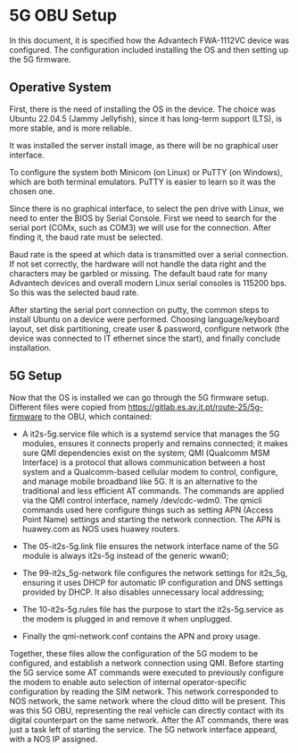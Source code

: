 # 5G OBU Setup

In this document, it is specified how the Advantech FWA-1112VC device was configured. The configuration included installing the OS and then setting up the 5G firmware. 

## Operative System

First, there is the need of installing the OS in the device. The choice was Ubuntu 22.04.5 (Jammy Jellyfish), since it has long-term support (LTS), is more stable, and is more reliable.

It was installed the server install image, as there will be no graphical user interface.

To configure the system both Minicom (on Linux) or PuTTY (on Windows), which are both terminal emulators. PuTTY is easier to learn so it was the chosen one.

Since there is no graphical interface, to select the pen drive with Linux, we need to enter the BIOS by Serial Console. First we need to search for the serial port (COMx, such as COM3) we will use for the connection. After finding it, the baud rate must be selected.

Baud rate is the speed at which data is transmitted over a serial connection. If not set correctly, the hardware will not handle the data right and the characters may be garbled or missing. The default baud rate for many Advantech devices and overall modern Linux serial consoles is 115200 bps. So this was the selected baud rate.

After starting the serial port connection on putty, the common steps to install Ubuntu on a device were performed. Choosing language/keyboard layout, set disk partitioning, create user & password, configure network (the device was connected to IT ethernet since the start), and finally conclude installation.

## 5G Setup

Now that the OS is installed we can go through the 5G firmware setup. Different files were copied from https://gitlab.es.av.it.pt/route-25/5g-firmware to the OBU, which contained:

- A it2s-5g.service file which is a systemd service that manages the 5G modules, ensures it connects properly and remains connected; it makes sure QMI dependencies exist on the system;
QMI (Qualcomm MSM Interface) is a protocol that allows communication between a host system and a Qualcomm-based cellular modem to control, configure, and manage mobile broadband like 5G. It is an alternative to the traditional and less efficient AT commands.
The commands are applied via the QMI control interface, namely /dev/cdc-wdm0. The qmicli commands used here configure things such as setting APN (Access Point Name) settings and starting the network connection. The APN is huawey.com as NOS uses huawey routers.

- The 05-it2s-5g.link file ensures the network interface name of the 5G module is always it2s-5g instead of the generic wwan0;

- The 99-it2s_5g-network file configures the network settings for it2s_5g, ensuring it uses DHCP for automatic IP configuration and DNS settings provided by DHCP. It also disables unnecessary local addressing;

- The 10-it2s-5g.rules file has the purpose to start the it2s-5g.service as the modem is plugged in and remove it when unplugged.

- Finally the qmi-network.conf contains the APN and proxy usage.

Together, these files allow the configuration of the 5G modem to be configured, and establish a network connection using QMI. Before starting the 5G service some AT commands were executed to previously configure the modem to enable auto selection of internal operator-specific configuration by reading the SIM network. This network corresponded to NOS network, the same network where the cloud ditto will be present. This was this 5G OBU, representing the real vehicle can directly contact with its digital counterpart on the same network. After the AT commands, there was just a task left of starting the service. The 5G network interface appeard, with a NOS IP assigned.